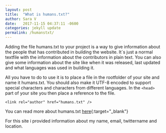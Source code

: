 ```yaml
---
layout: post
title:  "What is humans.txt?"
author: Sara V
date:   2017-11-15 04:37:11 -0600
categories: jekyll update
permalink: /humanstxt/
---
```


Adding the file humans.txt to your project is a way to give information about the people that has contributed in building the website. 
It´s just a normal textfile with the information about the contributors in plain text. You can also give some information about the site like when it was released, last updated and what languages was used in building it.

All you have to do to use it is to place a file in the rootfolder of your site and name it humans.txt. You should also make it UTF-8 encoded to support special characters and characters from different languages. In the `<head>` part of your site you then place a reference to the file.

`<link rel="author" href="humans.txt" />`

You can read more about humans.txt [here](http://humanstxt.org/){:target="_blank"}

For this site i provided information about my name, email, twittername and location.
